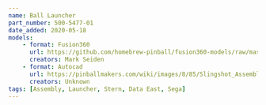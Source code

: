 ```yaml
---
name: Ball Launcher
part_number: 500-5477-01
date_added: 2020-05-18
models:
    - format: Fusion360
      url: https://github.com/homebrew-pinball/fusion360-models/raw/master/assemblies/Stern%20Slingshot%20Assembly%20500-5849-00.f3z
      creators: Mark Seiden
    - format: Autocad
      url: https://pinballmakers.com/wiki/images/8/85/Slingshot_Assembly_-_500-5849-00.dwg
      creators: Unknown
tags: [Assembly, Launcher, Stern, Data East, Sega]
---
```


